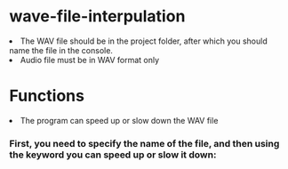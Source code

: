 # wave-file-interpulation
<li> 
The WAV file should be in the project folder, after which you should name the file in the console. </li>
<li>
Audio file must be in WAV format only </li>
<h1> Functions</h1>
<li> 
The program can speed up or slow down the WAV file </li>
<h3> 
First, you need to specify the name of the file, and then using the keyword you can speed up or slow it down:</h3>
